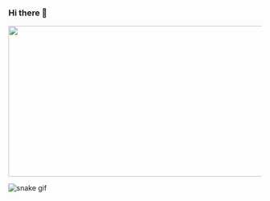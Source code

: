 ### Hi there 👋

<!--
**apoorwagupta/apoorwagupta** is a ✨ _special_ ✨ repository because its `README.md` (this file) appears on your GitHub profile.

Here are some ideas to get you started:

- 🔭 I’m currently working on ...
- 🌱 I’m currently learning ...
- 👯 I’m looking to collaborate on ...
- 🤔 I’m looking for help with ...
- 💬 Ask me about ...
- 📫 How to reach me: ...
- 😄 Pronouns: ...
- ⚡ Fun fact: ...

-->

<p align="center">
  <img width="560" height="300" src="https://media0.giphy.com/media/aNqEFrYVnsS52/giphy.gif">
</p>

![snake gif](https://github.com/apoorwagupta/apoorwagupta/blob/output/github-contribution-grid-snake.svg#gh-dark-mode-only)
